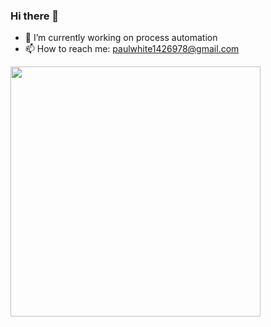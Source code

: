 ### Hi there 👋



- 🔭 I’m currently working on process automation
- 📫 How to reach me: paulwhite1426978@gmail.com

<div id="header" align="left">
  <img src="https://media.giphy.com/media/gguL73C3xCvIFJScdA/giphy.gif" width="400"/>
</div>

